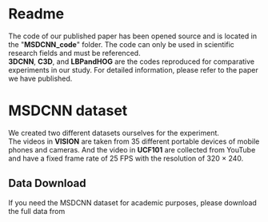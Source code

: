 # Readme
The code of our published paper has been opened source and is located in the "**MSDCNN_code**" folder. The code can only be used in scientific research fields and must be referenced.  
**3DCNN**, **C3D**, and **LBPandHOG** are the codes reproduced for comparative experiments in our study. For detailed information, please refer to the paper we have published.  
# MSDCNN dataset
We created two different datasets ourselves for the experiment.  
The videos in **VISION** are taken from 35 different portable devices of mobile phones and cameras. And the video in **UCF101** are collected from YouTube and have a fixed frame rate of 25 FPS with the resolution of 320 × 240.
## Data Download
If you need the MSDCNN dataset for academic purposes, please download the full data from 


